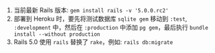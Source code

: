 1. 当前最新 Rails 版本: `gem install rails -v '5.0.0.rc2'`
2. 部署到 Heroku 时，要先将测试数据库 `sqlite gem` 移动到 `:test`, `:development` 中，然后在 `:production` 中添加 `pg gem`，最后执行 `bundle install --without production`
3. Rails 5.0 使用 `rails` 替换了 `rake`，例如: `rails db:migrate`
